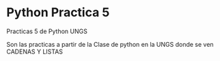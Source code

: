 # Python Practica 5


Practicas 5 de Python UNGS

Son las practicas a partir de la Clase de python en la UNGS donde se ven CADENAS Y LISTAS
